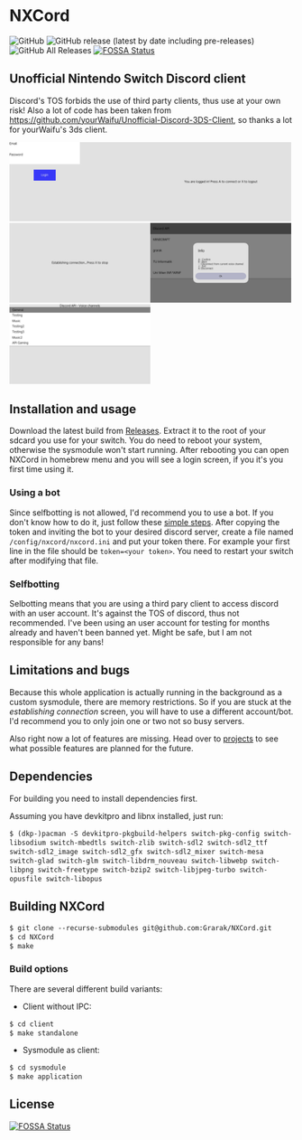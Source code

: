 # NXCord
![GitHub](https://img.shields.io/github/license/Grarak/NXCord)
![GitHub release (latest by date including pre-releases)](https://img.shields.io/github/v/release/Grarak/NXCord?include_prereleases)
![GitHub All Releases](https://img.shields.io/github/downloads/Grarak/NXCord/total)
[![FOSSA Status](https://app.fossa.io/api/projects/git%2Bgithub.com%2FGrarak%2FNXCord.svg?type=shield)](https://app.fossa.io/projects/git%2Bgithub.com%2FGrarak%2FNXCord?ref=badge_shield)

## Unofficial Nintendo Switch Discord client
Discord's TOS forbids the use of third party clients, thus use at your own risk! Also a lot of code has been taken from https://github.com/yourWaifu/Unofficial-Discord-3DS-Client, so thanks a lot for yourWaifu's 3ds client.

<img src="screenshots/1.jpg" width="250"/><img src="screenshots/2.jpg" width="250"/><img src="screenshots/3.jpg" width="250"/><img src="screenshots/4.jpg" width="250"/><img src="screenshots/5.jpg" width="250"/>

## Installation and usage
Download the latest build from [Releases](https://github.com/Grarak/NXCord/releases). Extract it to the root of your sdcard you use for your switch. You do need to reboot your system, otherwise the sysmodule won't start running. After rebooting you can open NXCord in homebrew menu and you will see a login screen, if you it's you first time using it.

### Using a bot
Since selfbotting is not allowed, I'd recommend you to use a bot. If you don't know how to do it, just follow these [simple steps](https://github.com/reactiflux/discord-irc/wiki/Creating-a-discord-bot-&-getting-a-token). After copying the token and inviting the bot to your desired discord server, create a file named ```/config/nxcord/nxcord.ini``` and put your token there. For example your first line in the file should be ```token=<your token>```. You need to restart your switch after modifying that file.

### Selfbotting
Selbotting means that you are using a third pary client to access discord with an user account. It's against the TOS of discord, thus not recommended. I've been using an user account for testing for months already and haven't been banned yet. Might be safe, but I am not responsible for any bans!

## Limitations and bugs
Because this whole application is actually running in the background as a custom sysmodule, there are memory restrictions.
So if you are stuck at the *establishing connection* screen, you will have to use a different account/bot. I'd recommend you to only join one or two not so busy servers.

Also right now a lot of features are missing. Head over to [projects](https://github.com/Grarak/NXCord/projects) to see what possible features are planned for the future.

## Dependencies
For building you need to install dependencies first.

Assuming you have devkitpro and libnx installed, just run:
```
$ (dkp-)pacman -S devkitpro-pkgbuild-helpers switch-pkg-config switch-libsodium switch-mbedtls switch-zlib switch-sdl2 switch-sdl2_ttf switch-sdl2_image switch-sdl2_gfx switch-sdl2_mixer switch-mesa switch-glad switch-glm switch-libdrm_nouveau switch-libwebp switch-libpng switch-freetype switch-bzip2 switch-libjpeg-turbo switch-opusfile switch-libopus
```

## Building NXCord
```
$ git clone --recurse-submodules git@github.com:Grarak/NXCord.git
$ cd NXCord
$ make
```

### Build options
There are several different build variants:
- Client without IPC:
```
$ cd client
$ make standalone
```
- Sysmodule as client:
```
$ cd sysmodule
$ make application
```

## License
[![FOSSA Status](https://app.fossa.io/api/projects/git%2Bgithub.com%2FGrarak%2FNXCord.svg?type=large)](https://app.fossa.io/projects/git%2Bgithub.com%2FGrarak%2FNXCord?ref=badge_large)
